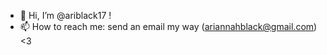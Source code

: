 - 👋 Hi, I’m @ariblack17 !
- 📫 How to reach me: send an email my way (ariannahblack@gmail.com) <3

<!---
ariblack17/ariblack17 is a ✨ special ✨ repository because its `README.md` (this file) appears on your GitHub profile.
You can click the Preview link to take a look at your changes.
--->
